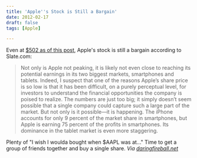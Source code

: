 ```yaml
---
title: 'Apple''s Stock is Still a Bargain'
date: 2012-02-17
draft: false
tags: [Apple]

---
```


Even at [$502 as of this post](http://www.google.com/finance?chdnp=0&chdd=1&chds=1&chdv=1&chvs=maximized&chdeh=0&chfdeh=0&chdet=1329515199681&chddm=1173.0000000000002&chls=IntervalBasedLine&q=NASDAQ:AAPL&ntsp=0), Apple's stock is still a bargain according to Slate.com:

> Not only is Apple not peaking, it is likely not even close to reaching its potential earnings in its two biggest markets, smartphones and tablets. Indeed, I suspect that one of the reasons Apple’s share price is so low is that it has been difficult, on a purely perceptual level, for investors to understand the financial opportunities the company is poised to realize. The numbers are just too big; it simply doesn’t seem possible that a single company could capture such a large part of the market. But not only is it possible—it is happening. The iPhone accounts for only 9 percent of the market share in smartphones, but Apple is earning 75 percent of the profits in smartphones. Its dominance in the tablet market is even more staggering.

Plenty of "I wish I woulda bought when $AAPL was at..." Time to get a group of friends together and buy a single share. _Via [daringfireball.net](http://daringfireball.net/linked/2012/02/17/manjoo)_